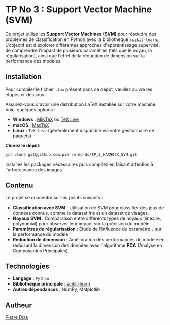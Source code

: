 # TP No 3 : Support Vector Machine (SVM)

Ce projet utilise les **Support Vector Machines (SVM)** pour résoudre des problèmes de classification en Python avec la bibliothèque `scikit-learn`. L'objectif est d'explorer différentes approches d'apprentissage supervisé, de comprendre l'impact de plusieurs paramètres (tels que le noyau, la régularisation), ainsi que l'effet de la réduction de dimension sur la performance des modèles.

## Installation


Pour compiler le fichier `.tex` présent dans ce dépôt, veuillez suivre les étapes ci-dessous :


Assurez-vous d'avoir une distribution LaTeX installée sur votre machine. Voici quelques options :

- **Windows** : [MiKTeX](https://miktex.org/download) ou [TeX Live](https://www.tug.org/texlive/)
- **macOS** : [MacTeX](http://www.tug.org/mactex/)
- **Linux** : `TeX Live` (généralement disponible via votre gestionnaire de paquets)

**Clonez le dépôt:**
```
git clone git@github.com:pierre-ed-ds/TP_3_HAX907X_SVM.git
```

Installez les packages nécessaires puis compilez en faisant attention à l'arborescance des images.


## Contenu

Le projet se concentre sur les points suivants :

- **Classification avec SVM** : Utilisation de SVM pour classifier des jeux de données connus, comme le dataset Iris et un dataset de visages.
- **Noyaux SVM** : Comparaison entre différents types de noyaux (linéaire, polynomial) pour observer leur impact sur la précision du modèle.
- **Paramètres de régularisation** : Étude de l'influence du paramètre `C` sur la performance du modèle.
- **Réduction de dimension** : Amélioration des performances du modèle en réduisant la dimension des données avec l'algorithme **PCA** (Analyse en Composantes Principales).

## Technologies

- **Langage** : `Python`
- **Bibliothèque principale** : [scikit-learn](https://scikit-learn.org/stable/)
- **Autres dépendances** : NumPy, Matplotlib

## Autheur

[Pierre Dias](https://github.com/pierre-ed-ds)


